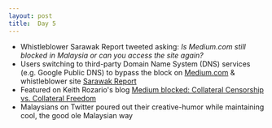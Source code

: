 ```yaml
---
layout: post
title:  Day 5
---
```


- Whistleblower Sarawak Report tweeted asking: <i>Is Medium.com still blocked in Malaysia or can you access the site again?</i>
- Users switching to third-party Domain Name System (DNS) services (e.g. Google Public DNS) to bypass the block on <a href="https://medium.com" target="_blank">Medium.com</a> &amp; whistleblower site <a href="http://sarawakreport.org" target="_blank">Sarawak Report</a>
- Featured on Keith Rozario's blog <a href="https://www.keithrozario.com/2016/01/medium-blocked-collateral-censorship-vs-collateral-freedom.html" target="_blank">Medium blocked: Collateral Censorship vs. Collateral Freedom</a> 
- Malaysians on Twitter poured out their creative-humor while maintaining cool, the good ole Malaysian way

